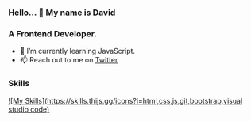 ### Hello... 👋 My name is David


### A Frontend Developer.


- 🌱 I’m currently learning JavaScript.
- 📫 Reach out to me on <a href="https://twitter.com/webForDave?t=JRbX-XK6vMDLcavDgg&s=09">Twitter</a>


### Skills 

[![My Skills](https://skills.thijs.gg/icons?i=html,css,js,git,bootstrap,visual studio code)](https://skills.thijs.gg)

